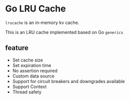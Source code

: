 # Go LRU Cache

`lrucache` is an in-memory kv cache.

This is an LRU cache implemented based on Go `generics`

## feature

* Set cache size
* Set expiration time
* No assertion required
* Custom data source
* Support for circuit breakers and downgrades available
* Support Context
* Thread safety
